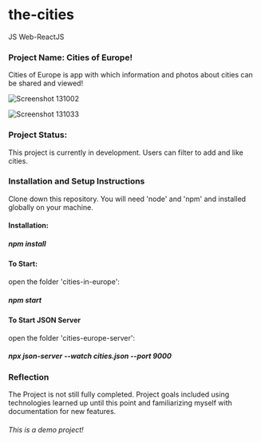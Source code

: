 # the-cities
JS Web-ReactJS

### Project Name: Cities of Europe!
 
Cities of Europe is app with which information and photos about cities can be shared and viewed!

![Screenshot 131002](https://user-images.githubusercontent.com/48017643/152678059-f9c4e33e-e290-4df5-86b3-36129e215afc.png)

![Screenshot 131033](https://user-images.githubusercontent.com/48017643/152678062-bd1e6ea8-ad69-4ae4-b4d9-89ab8173bb4e.png)

### Project Status:

This project is currently in development. Users can filter to add and like cities.

### Installation and Setup Instructions

Clone down this repository. You will need  'node' and 'npm'  and installed globally on your machine.

#### Installation:

##### npm install

#### To Start:

open the folder 'cities-in-europe':

##### npm start

#### To Start JSON Server

open the folder 'cities-europe-server':

##### npx json-server --watch cities.json --port 9000

### Reflection


Тhe Project is not still fully completed. 
Project goals included using technologies learned up until this point and familiarizing myself with documentation for new features.
###### This is a demo project!


